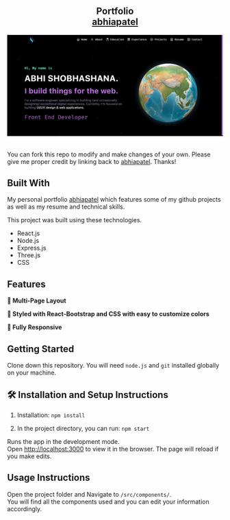 <h2 align="center">
  Portfolio<br/>
  <a href="https://abhiapatel.netlify.app/" target="_blank">abhiapatel</a>
</h2>
<div align="center">
  <img alt="Demo" src="./Images/readme.jpg" />
</div>

<br/>

You can fork this repo to modify and make changes of your own. Please give me proper credit by linking back to [abhiapatel](https://github.com/abhiapatel/Portfolio). Thanks!

## Built With

My personal portfolio <a href="https://abhiapatel.netlify.app/" target="_blank">abhiapatel</a> which features some of my github projects as well as my resume and technical skills.<br/>

This project was built using these technologies.

- React.js
- Node.js
- Express.js
- Three.js
- CSS


## Features

**📖 Multi-Page Layout**

**🎨 Styled with React-Bootstrap and CSS with easy to customize colors**

**📱 Fully Responsive**

## Getting Started

Clone down this repository. You will need `node.js` and `git` installed globally on your machine.

## 🛠 Installation and Setup Instructions

1. Installation: `npm install`

2. In the project directory, you can run: `npm start`

Runs the app in the development mode.\
Open [http://localhost:3000](http://localhost:3000) to view it in the browser.
The page will reload if you make edits.

## Usage Instructions

Open the project folder and Navigate to `/src/components/`. <br/>
You will find all the components used and you can edit your information accordingly.
